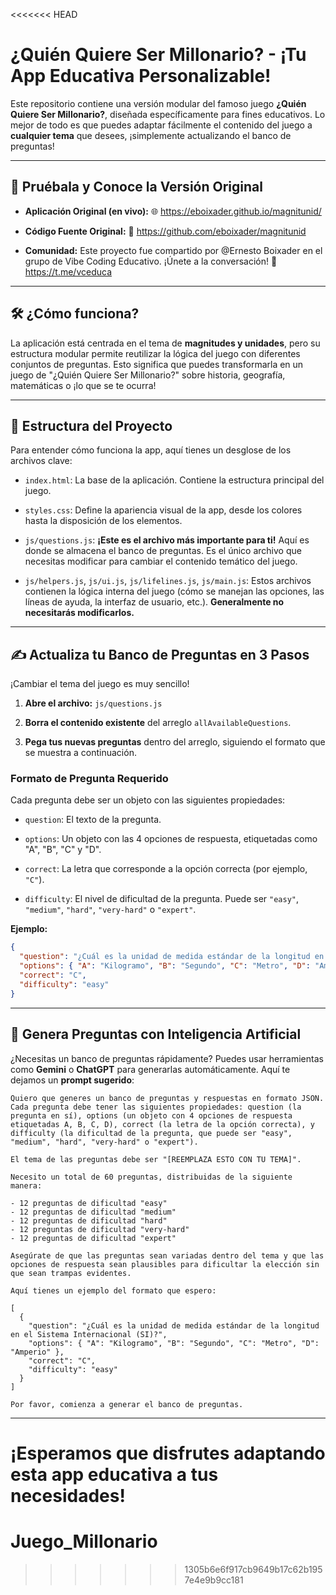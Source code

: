 <<<<<<< HEAD
# ¿Quién Quiere Ser Millonario? - ¡Tu App Educativa Personalizable!

Este repositorio contiene una versión modular del famoso juego **¿Quién Quiere Ser Millonario?**, diseñada específicamente para fines educativos. Lo mejor de todo es que puedes adaptar fácilmente el contenido del juego a **cualquier tema** que desees, ¡simplemente actualizando el banco de preguntas!

---

## 🚀 Pruébala y Conoce la Versión Original

* **Aplicación Original (en vivo):** 🌐 <https://eboixader.github.io/magnitunid/>

* **Código Fuente Original:** 🔗 <https://github.com/eboixader/magnitunid>

* **Comunidad:** Este proyecto fue compartido por @Ernesto Boixader en el grupo de Vibe Coding Educativo. ¡Únete a la conversación! 📣 <https://t.me/vceduca>

---

## 🛠️ ¿Cómo funciona?

La aplicación está centrada en el tema de **magnitudes y unidades**, pero su estructura modular permite reutilizar la lógica del juego con diferentes conjuntos de preguntas. Esto significa que puedes transformarla en un juego de "¿Quién Quiere Ser Millonario?" sobre historia, geografía, matemáticas o ¡lo que se te ocurra!

---

## 📂 Estructura del Proyecto

Para entender cómo funciona la app, aquí tienes un desglose de los archivos clave:

* `index.html`: La base de la aplicación. Contiene la estructura principal del juego.

* `styles.css`: Define la apariencia visual de la app, desde los colores hasta la disposición de los elementos.

* `js/questions.js`: **¡Este es el archivo más importante para ti!** Aquí es donde se almacena el banco de preguntas. Es el único archivo que necesitas modificar para cambiar el contenido temático del juego.

* `js/helpers.js`, `js/ui.js`, `js/lifelines.js`, `js/main.js`: Estos archivos contienen la lógica interna del juego (cómo se manejan las opciones, las líneas de ayuda, la interfaz de usuario, etc.). **Generalmente no necesitarás modificarlos.**

---

## ✍️ Actualiza tu Banco de Preguntas en 3 Pasos

¡Cambiar el tema del juego es muy sencillo!

1. **Abre el archivo:** `js/questions.js`

2. **Borra el contenido existente** del arreglo `allAvailableQuestions`.

3. **Pega tus nuevas preguntas** dentro del arreglo, siguiendo el formato que se muestra a continuación.

### Formato de Pregunta Requerido

Cada pregunta debe ser un objeto con las siguientes propiedades:

* `question`: El texto de la pregunta.

* `options`: Un objeto con las 4 opciones de respuesta, etiquetadas como "A", "B", "C" y "D".

* `correct`: La letra que corresponde a la opción correcta (por ejemplo, `"C"`).

* `difficulty`: El nivel de dificultad de la pregunta. Puede ser `"easy"`, `"medium"`, `"hard"`, `"very-hard"` o `"expert"`.

**Ejemplo:**

```json
{
  "question": "¿Cuál es la unidad de medida estándar de la longitud en el Sistema Internacional (SI)?",
  "options": { "A": "Kilogramo", "B": "Segundo", "C": "Metro", "D": "Amperio" },
  "correct": "C",
  "difficulty": "easy"
}
```

---

## 🤖 Genera Preguntas con Inteligencia Artificial

¿Necesitas un banco de preguntas rápidamente? Puedes usar herramientas como **Gemini** o **ChatGPT** para generarlas automáticamente. Aquí te dejamos un **prompt sugerido**:

```
Quiero que generes un banco de preguntas y respuestas en formato JSON. Cada pregunta debe tener las siguientes propiedades: question (la pregunta en sí), options (un objeto con 4 opciones de respuesta etiquetadas A, B, C, D), correct (la letra de la opción correcta), y difficulty (la dificultad de la pregunta, que puede ser "easy", "medium", "hard", "very-hard" o "expert").

El tema de las preguntas debe ser "[REEMPLAZA ESTO CON TU TEMA]".

Necesito un total de 60 preguntas, distribuidas de la siguiente manera:

- 12 preguntas de dificultad "easy"
- 12 preguntas de dificultad "medium"
- 12 preguntas de dificultad "hard"
- 12 preguntas de dificultad "very-hard"
- 12 preguntas de dificultad "expert"

Asegúrate de que las preguntas sean variadas dentro del tema y que las opciones de respuesta sean plausibles para dificultar la elección sin que sean trampas evidentes.

Aquí tienes un ejemplo del formato que espero:

[
  {
    "question": "¿Cuál es la unidad de medida estándar de la longitud en el Sistema Internacional (SI)?",
    "options": { "A": "Kilogramo", "B": "Segundo", "C": "Metro", "D": "Amperio" },
    "correct": "C",
    "difficulty": "easy"
  }
]

Por favor, comienza a generar el banco de preguntas.
```

---

¡Esperamos que disfrutes adaptando esta app educativa a tus necesidades!
=======
# Juego_Millonario
>>>>>>> 1305b6e6f917cb9649b17c62b1957e4e9b9cc181
